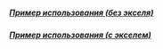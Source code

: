 
##### [Пример использования (без экселя)](https://www.youtube.com/watch?v=QCTji7PZ2GQ "##### Пример использования без экселя")

##### [Пример использования (с экселем)](https://www.youtube.com/watch?v=-lvLK0MHU-M "##### Пример использования с экселем")
